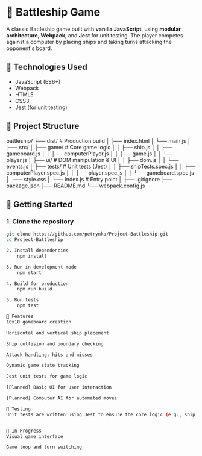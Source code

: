 # 🚢 Battleship Game

A classic Battleship game built with **vanilla JavaScript**, using **modular architecture**, **Webpack**, and **Jest** for unit testing. The player competes against a computer by placing ships and taking turns attacking the opponent's board.

## 🔧 Technologies Used

- JavaScript (ES6+)
- Webpack
- HTML5
- CSS3
- Jest (for unit testing)

## 📁 Project Structure
battleship/ 
├── dist/ # Production build 
│   ├── index.html 
│   └── main.js
│ 
├── src/ 
│   ├── game/ # Core game logic 
│   │ ├── ship.js 
│   │ ├── gameboard.js
│   │ ├── computerPlayer.js
│   │ ├── game.js
│   │ └── player.js 
│   ├── ui/ # DOM manipulation & UI 
│   │ ├── dom.js 
│   │ └── events.js 
│   ├── tests/ # Unit tests (Jest) 
│   │   ├── shipTests.spec.js 
│   │   ├── computerPlayer.spec.js 
│   │   ├── player.spec.js 
│   │   └── gameboard.spec.js 
│   ├── style.css 
│   └── index.js # Entry point 
│ 
├── .gitignore 
├── package.json 
├── README.md 
└── webpack.config.js

## 🚀 Getting Started

### 1. Clone the repository

```bash
git clone https://github.com/petrynka/Project-Battleship.git
cd Project-Battleship

2. Install dependencies
    npm install

3. Run in development mode
    npm start

4. Build for production
    npm run build

5. Run tests
    npm test

🎯 Features
10x10 gameboard creation

Horizontal and vertical ship placement

Ship collision and boundary checking

Attack handling: hits and misses

Dynamic game state tracking

Jest unit tests for game logic

[Planned] Basic UI for user interaction

[Planned] Computer AI for automated moves

🧪 Testing
Unit tests are written using Jest to ensure the core logic (e.g., ship placement, attack mechanics) works as expected. Test files are located in the __tests__/ folder.


📌 In Progress
Visual game interface

Game loop and turn switching

